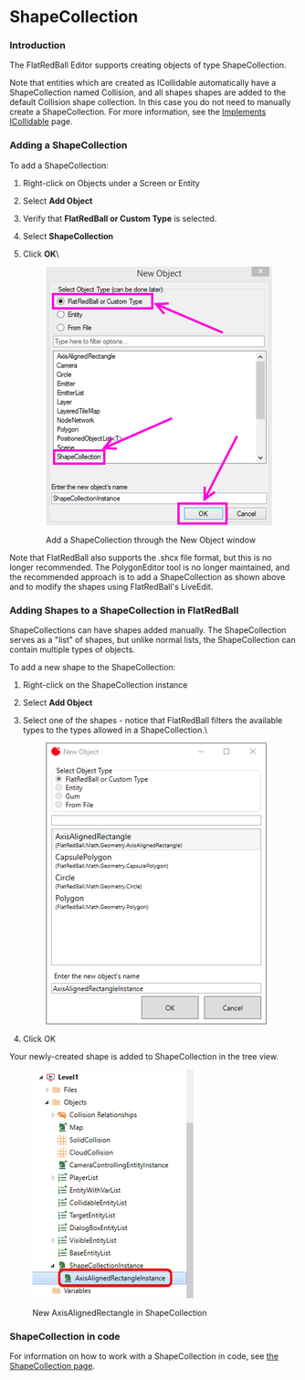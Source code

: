 # ShapeCollection

### Introduction

The FlatRedBall Editor supports creating objects of type ShapeCollection.

Note that entities which are created as ICollidable automatically have a ShapeCollection named Collision, and all shapes shapes are added to the default Collision shape collection. In this case you do not need to manually create a ShapeCollection. For more information, see the [Implements ICollidable](../../entities/glue-reference-implements-icollidable.md) page.

### Adding a ShapeCollection

To add a ShapeCollection:

1. Right-click on Objects under a Screen or Entity
2. Select **Add Object**
3. Verify that **FlatRedBall or Custom Type** is selected.
4. Select **ShapeCollection**
5.  Click **OK**\


    <figure><img src="../../../media/migrated_media-AddShapeCollectionObject.PNG" alt=""><figcaption><p>Add a ShapeCollection through the New Object window</p></figcaption></figure>

Note that FlatRedBall also supports the .shcx file format, but this is no longer recommended. The PolygonEditor tool is no longer maintained, and the recommended approach is to add a ShapeCollection as shown above and to modify the shapes using FlatRedBall's LiveEdit.

### Adding Shapes to a ShapeCollection in FlatRedBall

ShapeCollections can have shapes added manually. The ShapeCollection serves as a "list" of shapes, but unlike normal lists, the ShapeCollection can contain multiple types of objects.

To add a new shape to the ShapeCollection:

1. Right-click on the ShapeCollection instance
2. Select **Add Object**
3.  Select one of the shapes - notice that FlatRedBall filters the available types to the types allowed in a ShapeCollection.\


    <figure><img src="../../../.gitbook/assets/image (52).png" alt=""><figcaption></figcaption></figure>
4. Click OK

Your newly-created shape is added to ShapeCollection in the tree view.

<figure><img src="../../../.gitbook/assets/image (53).png" alt=""><figcaption><p>New AxisAlignedRectangle in ShapeCollection</p></figcaption></figure>

### ShapeCollection in code

For information on how to work with a ShapeCollection in code, see [the ShapeCollection page](../../../frb/docs/index.php).
